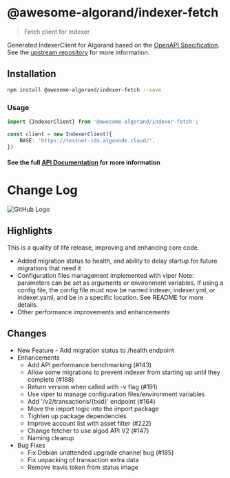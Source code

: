 
# @awesome-algorand/indexer-fetch
> Fetch client for Indexer

Generated IndexerClient for Algorand based on the [OpenAPI Specification](https://raw.githubusercontent.com/algorand/indexer/2.2.0/api/indexer.oas3.yml). 
See the [upstream repository](https://github.com/algorand/indexer) for more information.

## Installation

```bash
npm install @awesome-algorand/indexer-fetch --save
```

### Usage

```typescript
import {IndexerClient} from '@awesome-algorand/indexer-fetch';

const client = new IndexerClient({
    BASE: 'https://testnet-idx.algonode.cloud/',
})
```

#### See the full [API Documentation](https://awesome-algorand.github.io/algo-fetch/guides/clients/indexer/) for more information

# Change Log
![GitHub Logo](https://www.algorand.com/static/link-grid-bottom-252785b210330feb4966f54fc17cc7cc.jpg)

## Highlights

This is a quality of life release, improving and enhancing core code.

* Added migration status to health, and ability to delay startup for future migrations that need it
* Configuration files management implemented with viper
  Note: parameters can be set as arguments or environment variables. If using a config file, the config file must now be named indexer, indexer.yml, or indexer.yaml, and be in a specific location. See README for more details.
* Other performance improvements and enhancements

## Changes

* New Feature - Add migration status to /health endpoint
* Enhancements
  * Add API performance benchmarking (#143)
  * Allow some migrations to prevent indexer from starting up until they complete (#188)
  * Return version when called with -v flag (#191)
  * Use viper to manage configuration files/environment variables
  * Add '/v2/transactions/{txid}' endpoint (#164)
  * Move the import logic into the import package
  * Tighten up package dependencies
  * Improve account list with asset filter (#222)
  * Change fetcher to use algod API V2 (#147)
  * Naming cleanup
* Bug Fixes
  * Fix Debian unattended upgrade channel bug (#185)
  * Fix unpacking of transaction extra data
  * Remove travis token from status image
